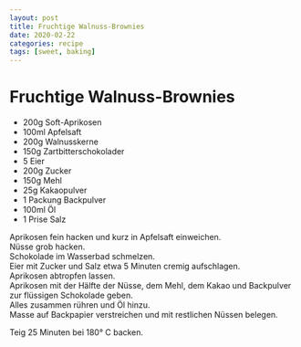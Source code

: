 ```yaml
---
layout: post
title: Fruchtige Walnuss-Brownies
date: 2020-02-22
categories: recipe
tags: [sweet, baking]
---
```

# Fruchtige Walnuss-Brownies

- 200g Soft-Aprikosen
- 100ml Apfelsaft
- 200g Walnusskerne
- 150g Zartbitterschokolader
- 5 Eier
- 200g Zucker
- 150g Mehl
- 25g Kakaopulver
- 1 Packung Backpulver
- 100ml Öl
- 1 Prise Salz

Aprikosen fein hacken und kurz in Apfelsaft einweichen.  
Nüsse grob hacken.  
Schokolade im Wasserbad schmelzen.  
Eier mit Zucker und Salz etwa 5 Minuten cremig aufschlagen.  
Aprikosen abtropfen lassen.  
Aprikosen mit der Hälfte der Nüsse, dem Mehl, dem Kakao und Backpulver zur flüssigen Schokolade geben.  
Alles zusammen rühren und Öl hinzu.  
Masse auf Backpapier verstreichen und mit restlichen Nüssen belegen.  
  
Teig 25 Minuten bei 180° C backen.  
